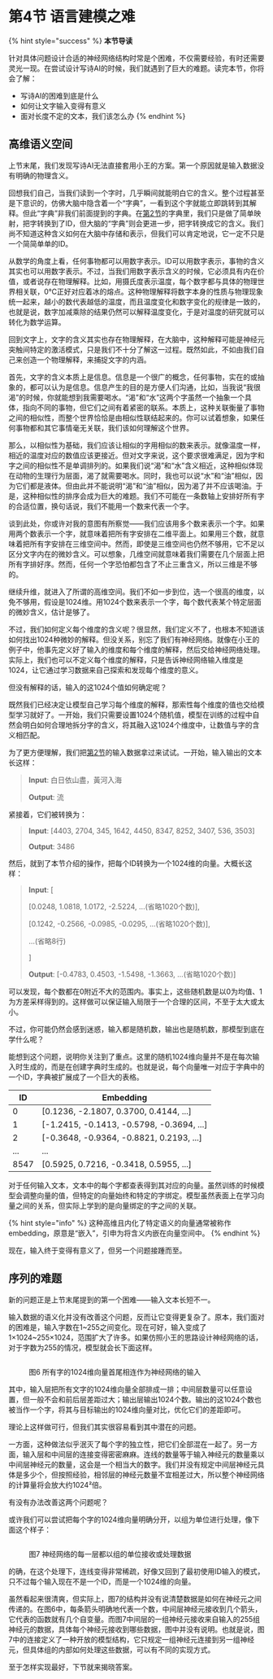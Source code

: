 # 第4节 语言建模之难

{% hint style="success" %}
**本节导读**

针对具体问题设计合适的神经网络结构时常是个困难，不仅需要经验，有时还需要灵光一现。在尝试设计写诗AI的时候，我们就遇到了巨大的难题。读完本节，你将会了解：

* 写诗AI的困难到底是什么
* 如何让文字输入变得有意义
* 面对长度不定的文本，我们该怎么办
{% endhint %}

## 高维语义空间

上节末尾，我们发现写诗AI无法直接套用小王的方案。第一个原因就是输入数据没有明确的物理含义。

回想我们自己，当我们读到一个字时，几乎瞬间就能明白它的含义。整个过程甚至是下意识的，仿佛大脑中隐含着一个“字典”，一看到这个字就能立即跳转到其解释。但此“字典”非我们前面提到的字典。在[第2节](di-2-jie-cong-yi-ge-shi-ji-an-li-ru-shou.md)的字典里，我们只是做了简单映射，把字转换到了ID，但大脑的“字典”则会更进一步，把字转换成它的含义。我们尚不知道这种含义如何在大脑中存储和表示，但我们可以肯定地说，它一定不只是一个简简单单的ID。

从数学的角度上看，任何事物都可以用数字表示。ID可以用数字表示，事物的含义其实也可以用数字表示。不过，当我们用数字表示含义的时候，它必须具有内在价值，或者说存在物理解释。比如，用摄氏度表示温度，每个数字都与具体的物理世界相关联，0℃正好对应着冰的熔点。这种物理解释将数字本身的性质与物理现象统一起来，越小的数代表越低的温度，而且温度变化和数字变化的规律是一致的，也就是说，数字加减乘除的结果仍然可以解释温度变化，于是对温度的研究就可以转化为数学运算。

回到文字上，文字的含义其实也存在物理解释，在大脑中，这种解释可能是神经元突触间特定的激活模式，只是我们不十分了解这一过程。既然如此，不如由我们自己来创造一个物理解释，来捕捉文字的内涵。

首先，文字的含义本质上是信息。信息是一个很广的概念，任何事物，实在的或抽象的，都可以认为是信息。信息产生的目的是方便人们沟通，比如，当我说“我很渴”的时候，你就能想到我需要喝水。“渴”和“水”这两个字虽然一个抽象一个具体，指向不同的事物，但它们之间有着紧密的联系。本质上，这种关联衡量了事物之间的相似性，而整个世界恰恰是由相似性联结起来的。你可以试着想象，如果任何事物都和其它事情毫无关联，我们该如何理解这个世界。

那么，以相似性为基础，我们应该让相似的字用相似的数来表示。就像温度一样，相近的温度对应的数值应该更接近。但对文字来说，这个要求很难满足，因为字和字之间的相似性不是单调排列的。如果我们说“渴”和“水”含义相近，这种相似体现在动物的生理行为层面，渴了就需要喝水。同时，我也可以说“水”和“油”相似，因为它们都是液体。但由此并不能说明“渴”和“油”相似，因为渴了并不应该喝油。于是，这种相似性的排序会成为巨大的难题。我们不可能在一条数轴上安排好所有字的合适位置，换句话说，我们不能用一个数来代表一个字。

谈到此处，你或许对我的意图有所察觉——我们应该用多个数来表示一个字。如果用两个数表示一个字，就意味着把所有字安排在二维平面上。如果用三个数，就意味着把所有字安排在三维空间中。然而，即使是三维空间也仍然不够用，它不足以区分文字内在的微妙含义。可以想象，几维空间就意味着我们需要在几个层面上把所有字排好序。然而，任何一个字恐怕都包含了不止三重含义，所以三维是不够的。

继续升维，就进入了所谓的高维空间。我们不如一步到位，选一个很高的维度，以免不够用，假设是1024维。用1024个数来表示一个字，每个数代表某个特定层面的微妙含义，估计是够了。

不过，我们如何定义每个维度的含义呢？很显然，我们定义不了，也根本不知道该如何找出1024种微妙的解释。但没关系，别忘了我们有神经网络。就像在小王的例子中，他事先定义好了输入的维度和每个维度的解释，然后交给神经网络处理。实际上，我们也可以不定义每个维度的解释，只是告诉神经网络输入维度是1024，让它通过学习数据来自己探索和发现每个维度的意义。

但没有解释的话，输入的这1024个值如何确定呢？

既然我们已经决定让模型自己学习每个维度的解释，那索性每个维度的值也交给模型学习就好了。一开始，我们只需要设置1024个随机值，模型在训练的过程中自然会明白如何合理地拆分字的含义，将其融入这1024个维度中，让数值与字的含义相匹配。

为了更方便理解，我们把[第2节](di-2-jie-cong-yi-ge-shi-ji-an-li-ru-shou.md)的输入数据拿过来试试。一开始，输入输出的文本长这样：

> **Input**: 白日依山盡，黃河入海
>
> **Output**: 流

紧接着，它们被转换为：

> **Input**: \[4403, 2704, 345, 1642, 4450, 8347, 8252, 3407, 536, 3503]
>
> **Output**: 3486

然后，就到了本节介绍的操作，把每个ID转换为一个1024维的向量。大概长这样：

> **Input**: \[
>
> \[0.0248, 1.0818, 1.0172, -2.5224, ...(省略1020个数)],
>
> \[0.1242, -0.2566, -0.0985, -0.0295, ...(省略1020个数)],
>
> ...(省略8行)
>
> ]
>
> **Output**: \[-0.4783, 0.4503, -1.5498, -1.3663, ...(省略1020个数)]

可以发现，每个数都在0附近不大的范围内。事实上，这些随机数是以0为均值、1为方差采样得到的。这样做可以保证输入局限于一个合理的区间，不至于太大或太小。

不过，你可能仍然会感到迷惑，输入都是随机数，输出也是随机数，那模型到底在学什么呢？

能想到这个问题，说明你关注到了重点。这里的随机1024维向量并不是在每次输入时生成的，而是在创建字典时生成的。也就是说，每个向量唯一对应于字典中的一个ID，字典被扩展成了一个巨大的表格。

| ID   | Embedding                                  |
| ---- | ------------------------------------------ |
| 0    | \[0.1236, -2.1807, 0.3700, 0.4144, ...]    |
| 1    | \[-1.2415, -0.1413, -0.5798, -0.3694, ...] |
| 2    | \[-0.3648, -0.9364, -0.8821, 0.2193, ...]  |
| ...  | ...                                        |
| 8547 | \[0.5925, 0.7216, -0.3418, 0.5955, ...]    |

对于任何输入文本，文本中的每个字都查表得到其对应的向量。虽然训练的时候模型会调整向量的值，但特定的向量始终和特定的字绑定。模型虽然表面上在学习向量之间的关系，但实际上学到的是向量绑定的字之间的关联。

{% hint style="info" %}
这种高维且内化了特定语义的向量通常被称作embedding，原意是“嵌入”，引申为将含义内嵌在向量空间中。
{% endhint %}

现在，输入终于变得有意义了，但另一个问题接踵而至。

## 序列的难题

新的问题正是上节末尾提到的第一个困难——输入文本长短不一。

输入数据的语义化并没有改善这个问题，反而让它变得更复杂了。原本，我们面对的困难是，输入字数在1\~255之间变化。现在可好，输入变成了1×1024\~255×1024，范围扩大了许多。如果仿照小王的思路设计神经网络的话，对于字数为255的情况，模型就会长下面这样。

<figure><img src=".gitbook/assets/flatten_full_connection.png" alt=""><figcaption><p>图6 所有字的1024维向量首尾相连作为神经网络的输入</p></figcaption></figure>

其中，输入层把所有文字的1024维向量全部排成一排；中间层数量可以任意设置，但一般不会和前后层差距过大；输出层输出1024个数。输出的这1024个数也被当作一个字，将其与目标输出的1024维向量对比，优化它们的差距即可。

理论上这样做可行，但我们其实很容易看到其中潜在的问题。

一方面，这种做法似乎泯灭了每个字的独立性，把它们全部混在一起了。另一方面，输入层和中间层的连接变得密密麻麻。连线的数量等于输入神经元的数量乘以中间层神经元的数量，这会是一个相当大的数字。我们并没有规定中间层神经元具体是多少个，但按照经验，相邻层的神经元数量不宜相差过大，所以整个神经网络的计算量将会放大约1024²倍。

有没有办法改善这两个问题呢？

或许我们可以尝试把每个字的1024维向量明确分开，以组为单位进行处理，像下面这个样子：

<figure><img src=".gitbook/assets/grouped_full_connection.png" alt=""><figcaption><p>图7 神经网络的每一层都以组的单位接收或处理数据</p></figcaption></figure>

的确，在这个处理下，连线变得非常稀疏，好像又回到了最初使用ID输入的模式，只不过每个输入现在不是一个ID，而是一个1024维的向量。

虽然看起来很清爽，但实际上，图7的结构并没有说清楚数据是如何在神经元之间传递的。在图6中，每条箭头明确地代表一个数，中间层神经元接收到几个箭头，它代表的函数就有几个自变量。而图7中间层的一组神经元接收来自输入的255组神经元的数据，具体每个神经元接收到哪些数据，图中并没有说明。也就是说，图7中的连接定义了一种开放的模型结构，它只规定一组神经元连接到另一组神经元，但具体组的内部如何处理这些数据，可以有不同的实现方式。

至于怎样实现最好，下节就来揭晓答案。

